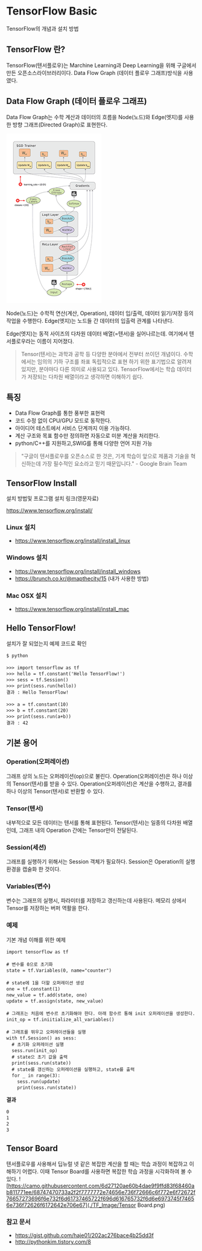TensorFlow Basic
================
TensorFlow의 개념과 설치 방법

## TensorFlow 란?
TensorFlow(텐서플로우)는 Marchine Learning과 Deep Learning을 위해 구글에서 만든 오픈소스라이브러리이다. Data Flow Graph (데이터 플로우 그래프)방식을 사용였다.


## Data Flow Graph (데이터 플로우 그래프)
Data Flow Graph는 수학 계산과 데이터의 흐름을 Node(노드)와 Edge(엣지)를 사용한 방향 그래프(Directed Graph)로 표현한다.

![](https://github.com/YoongChanKim/TIL/blob/master/Marchine%20Learning/TF_Image/DataFlowGraph.gif)

Node(노드)는 수학적 연산(계산, Operation), 데이터 입/출력, 데이터 읽기/저장 등의 작업을 수행한다. Edge(엣지)는 노드들 간 데이터의 입출력 관계를 나타낸다.

Edge(엣지)는 동적 사이즈의 다차원 데이터 배열(=텐서)을 실어나르는데. 여기에서 텐서플로우라는 이름이 지어졌다.

> Tensor(텐서)는 과학과 공학 등 다양한 분야에서 전부터 쓰이던 개념이다. 수학에서는 임의의 기하 구조를 좌표 독립적으로 표현 하기 위한 표기법으로 알려져 있지만, 분야마다 다른 의미로 사용되고 있다. TensorFlow에서는 학습 데이터가 저장되는 다차원 배열이라고 생각하면 이해하기 쉽다.

## 특징

- Data Flow Graph를 통한 풍부한 표현력
- 코드 수정 없이 CPU/GPU 모드로 동작한다.
- 아이디어 테스트에서 서비스 단계까지 이용 가능하다.
- 계산 구조와 목표 함수만 정의하면 자동으로 미분 계산을 처리한다.
- python/C++를 지원하고,SWIG를 통해 다양한 언어 지원 가능

> "구글이 텐서플로우를 오픈소스로 한 것은, 기계 학습이 앞으로 제품과 기술을 혁신하는데 가장 필수적인 요소라고 믿기 때문입니다." - Google Brain Team


## TensorFlow Install
설치 방법및 프로그램 설치 링크(영문자료)

https://www.tensorflow.org/install/

### Linux 설치
- https://www.tensorflow.org/install/install_linux

### Windows 설치
- https://www.tensorflow.org/install/install_windows
- https://brunch.co.kr/@mapthecity/15 (내가 사용한 방법)

### Mac OSX 설치
- https://www.tensorflow.org/install/install_mac


## Hello TensorFlow!
설치가 잘 되었는지 예제 코드로 확인

```
$ python

>>> import tensorflow as tf
>>> hello = tf.constant('Hello TensorFlow!')
>>> sess = tf.Session()
>>> print(sess.run(hello))
결과 : Hello TensorFlow!

>>> a = tf.constant(10)
>>> b = tf.constant(20)
>>> print(sess.run(a+b))
결과 : 42
```


## 기본 용어

### Operation(오퍼레이션)
그래프 상의 노드는 오퍼레이션(op)으로 불린다. Operation(오퍼레이션)은 하나 이상의 Tensor(텐서)를 받을 수 있다. Operation(오퍼레이션)은 계산을 수행하고, 결과를 하나 이상의 Tensor(텐서)로 반환할 수 있다.

### Tensor(텐서)
내부적으로 모든 데이터는 텐서를 통해 표현된다. Tensor(텐서)는 일종의 다차원 배열인데, 그래프 내의 Operation 간에는 Tensor만이 전달된다.

### Session(세션)
그래프를 실행하기 위해서는 Session 객체가 필요하다. Session은 Operation의 실행 환경을 캡술화 한 것이다.

### Variables(변수)
변수는 그래프의 실행시, 파라미터를 저장하고 갱신하는데 사용된다. 메모리 상에서 Tensor를 저장하는 버퍼 역활을 한다.


### 예제
기본 개념 이해를 위한 예제

```
import tensorflow as tf

# 변수를 0으로 초기화
state = tf.Variables(0, name="counter")

# state에 1을 더할 오퍼레이션 생성
one = tf.constant(1)
new_value = tf.add(state, one)
update = tf.assign(state, new_value)

# 그래프는 처음에 변수르 초기화해야 한다. 아래 함수르 통해 init 오퍼레이션을 생성한다.
init_op = tf.iniitialize_all_variables()

# 그래프를 뛰우고 오퍼레이션들을 실행
with tf.Session() as sess:
  # 초기화 오퍼레이션 실행
  sess.run(init_op)
  # state으 초기 값을 출력
  print(sess.run(state))
  # state를 갱신하는 오퍼레이션을 실행하고, state를 출력
  for _ in range(3):
    sess.run(update)
    print(sess.run(state))
```

__결과__

```
0
1
2
3
```


## Tensor Board
텐서플로우를 사용해서 딥뉴럴 넷 같은 복잡한 계산을 할 때는 학습 과정이 복잡하고 이해하기 어렵다. 이때 Tensor Board를 사용하면 복잡한 학습 과정을 시각화하여 볼 수 있다.
![https://camo.githubusercontent.com/6d27120ae60b4dae9f9ffd83f68460ab811771ee/68747470733a2f2f7777772e74656e736f72666c6f772e6f72672f76657273696f6e732f6d61737465722f696d616765732f6d6e6973745f74656e736f72626f6172642e706e67](./TF_Image/Tensor Board.png)

### 참고 문서

- https://gist.github.com/haje01/202ac276bace4b25dd3f
- http://pythonkim.tistory.com/8










>
